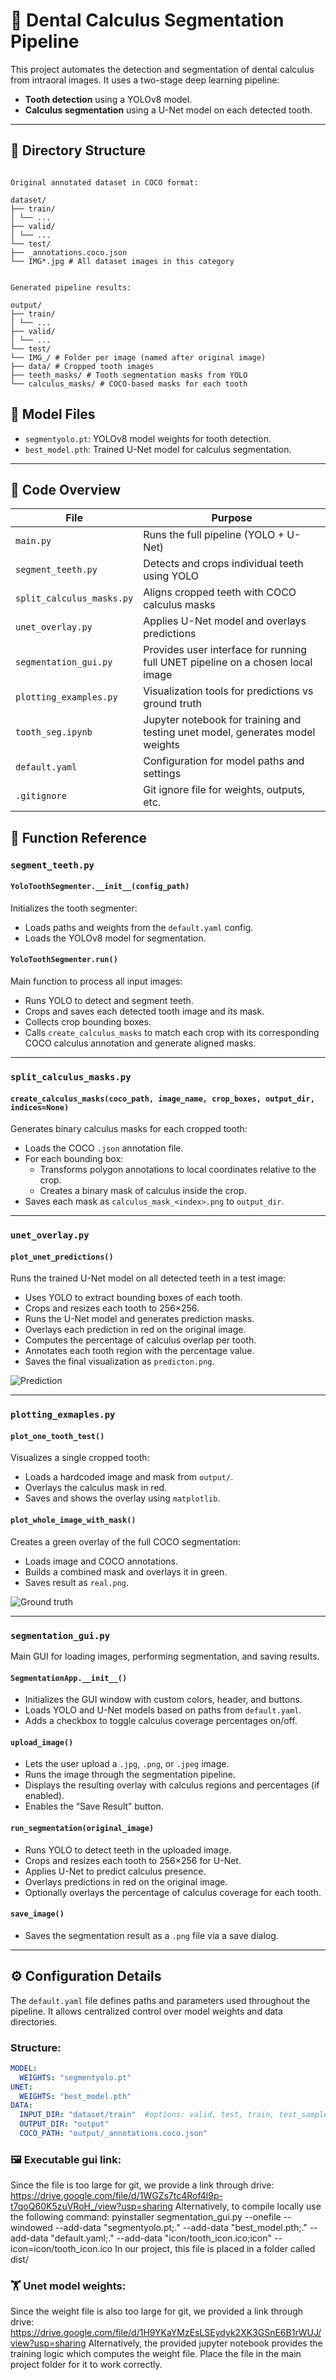 # 🦷 Dental Calculus Segmentation Pipeline

This project automates the detection and segmentation of dental calculus from intraoral images. It uses a two-stage deep learning pipeline:

- **Tooth detection** using a YOLOv8 model.
- **Calculus segmentation** using a U-Net model on each detected tooth.

---

## 📁 Directory Structure

```

Original annotated dataset in COCO format:

dataset/
├── train/
│ └── ...
├── valid/
│ └── ...
└── test/
├── _annotations.coco.json
└── IMG*.jpg # All dataset images in this category


Generated pipeline results:

output/
├── train/
│ └── ...
├── valid/
│ └── ...
└── test/
└── IMG_/ # Folder per image (named after original image)
├── data/ # Cropped tooth images
├── teeth_masks/ # Tooth segmentation masks from YOLO
└── calculus_masks/ # COCO-based masks for each tooth

```

## 🧠 Model Files

- `segmentyolo.pt`: YOLOv8 model weights for tooth detection.
- `best_model.pth`: Trained U-Net model for calculus segmentation.

---

## 🧾 Code Overview

| File                     | Purpose 
|--------------------------|--------------------------------------------------------------------------------|
| `main.py`                | Runs the full pipeline (YOLO + U-Net)                                          |
| `segment_teeth.py`       | Detects and crops individual teeth using YOLO                                  |
| `split_calculus_masks.py`| Aligns cropped teeth with COCO calculus masks                                  |
| `unet_overlay.py`        | Applies U-Net model and overlays predictions                                   |
| `segmentation_gui.py`    | Provides user interface for running full UNET pipeline on a chosen local image |
| `plotting_examples.py`   | Visualization tools for predictions vs ground truth                            |
| `tooth_seg.ipynb`        | Jupyter notebook for training and testing unet model, generates model weights  |
| `default.yaml`           | Configuration for model paths and settings                                     |
| `.gitignore`             | Git ignore file for weights, outputs, etc.                                     |


## 🧩 Function Reference

### `segment_teeth.py`

#### `YoloToothSegmenter.__init__(config_path)`
Initializes the tooth segmenter:
- Loads paths and weights from the `default.yaml` config.
- Loads the YOLOv8 model for segmentation.

#### `YoloToothSegmenter.run()`
Main function to process all input images:
- Runs YOLO to detect and segment teeth.
- Crops and saves each detected tooth image and its mask.
- Collects crop bounding boxes.
- Calls `create_calculus_masks` to match each crop with its corresponding COCO calculus annotation and generate aligned masks.

---

### `split_calculus_masks.py`

#### `create_calculus_masks(coco_path, image_name, crop_boxes, output_dir, indices=None)`
Generates binary calculus masks for each cropped tooth:
- Loads the COCO `.json` annotation file.
- For each bounding box:
  - Transforms polygon annotations to local coordinates relative to the crop.
  - Creates a binary mask of calculus inside the crop.
- Saves each mask as `calculus_mask_<index>.png` to `output_dir`.

---

### `unet_overlay.py`

#### `plot_unet_predictions()`
Runs the trained U-Net model on all detected teeth in a test image:
- Uses YOLO to extract bounding boxes of each tooth.
- Crops and resizes each tooth to 256×256.
- Runs the U-Net model and generates prediction masks.
- Overlays each prediction in red on the original image.
- Computes the percentage of calculus overlap per tooth.
- Annotates each tooth region with the percentage value.
- Saves the final visualization as `predicton.png`.

![Prediction](predicton.png)

---

### `plotting_exmaples.py`

#### `plot_one_tooth_test()`
Visualizes a single cropped tooth:
- Loads a hardcoded image and mask from `output/`.
- Overlays the calculus mask in red.
- Saves and shows the overlay using `matplotlib`.

#### `plot_whole_image_with_mask()`
Creates a green overlay of the full COCO segmentation:
- Loads image and COCO annotations.
- Builds a combined mask and overlays it in green.
- Saves result as `real.png`.

![Ground truth](real.png)

---

### `segmentation_gui.py`
Main GUI for loading images, performing segmentation, and saving results.

#### `SegmentationApp.__init__()`
  - Initializes the GUI window with custom colors, header, and buttons.
  - Loads YOLO and U-Net models based on paths from `default.yaml`.
  - Adds a checkbox to toggle calculus coverage percentages on/off.

#### `upload_image()`
  - Lets the user upload a `.jpg`, `.png`, or `.jpeg` image.
  - Runs the image through the segmentation pipeline.
  - Displays the resulting overlay with calculus regions and percentages (if enabled).
  - Enables the “Save Result” button.

#### `run_segmentation(original_image)`
  - Runs YOLO to detect teeth in the uploaded image.
  - Crops and resizes each tooth to 256×256 for U-Net.
  - Applies U-Net to predict calculus presence.
  - Overlays predictions in red on the original image.
  - Optionally overlays the percentage of calculus coverage for each tooth.

#### `save_image()`
  - Saves the segmentation result as a `.png` file via a save dialog.


---


## ⚙️ Configuration Details

The `default.yaml` file defines paths and parameters used throughout the pipeline. It allows centralized control over model weights and data directories.

### Structure:

```yaml
MODEL:
  WEIGHTS: "segmentyolo.pt"
UNET:
  WEIGHTS: "best_model.pth"
DATA:
  INPUT_DIR: "dataset/train"  #options: valid, test, train, test_samples
  OUTPUT_DIR: "output"
  COCO_PATH: "output/_annotations.coco.json"

```


### 🖼️ Executable gui link:
Since the file is too large for git, we provide a link through drive: https://drive.google.com/file/d/1WGZs7tc4Rof4l9p-t7qoQ60K5zuVRoH_/view?usp=sharing
Alternatively, to compile locally use the following command:
pyinstaller segmentation_gui.py --onefile --windowed --add-data "segmentyolo.pt;." --add-data "best_model.pth;." --add-data "default.yaml;." --add-data "icon/tooth_icon.ico;icon" --icon=icon/tooth_icon.ico
In our project, this file is placed in a folder called dist/

### 🏋️ Unet model weights:
Since the weight file is also too large for git, we provided a link through drive: https://drive.google.com/file/d/1H9YKaYMzEsLSEydyk2XK3GSnE6B1rWUJ/view?usp=sharing
Alternatively, the provided jupyter notebook provides the training logic which computes the weight file.
Place the file in the main project folder for it to work correctly.
